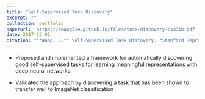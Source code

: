 ```yaml
---
title: "Self-Supervised Task Discovery"
excerpt: ""
collection: portfolio
paperurl: 'https://ewang314.github.io/files/task-discovery-cs331b.pdf'
date: 2017-12-01
citation: "**Wang, E.** Self-Supervised Task Discovery. *Stanford Representation Learning in Computer Vision (CS 331B) Project*, 2017"
---
```


* Proposed and implemented a framework for automatically discovering good
self-supervised tasks for learning meaningful representations with deep neural
networks

* Validated the approach by discovering a task that has been shown to transfer
well to ImageNet classification
